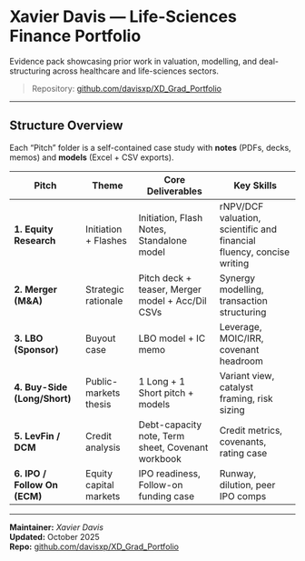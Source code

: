 # **Xavier Davis — Life-Sciences Finance Portfolio**  
Evidence pack showcasing prior work in valuation, modelling, and deal-structuring across healthcare and life-sciences sectors.

> Repository: [github.com/davisxp/XD_Grad_Portfolio](https://github.com/davisxp/XD_Grad_Portfolio)

---

## Structure Overview
Each “Pitch” folder is a self-contained case study with **notes** (PDFs, decks, memos) and **models** (Excel + CSV exports).  

| Pitch | Theme | Core Deliverables | Key Skills |
|-------|--------|------------------|--------------------------|
| **1. Equity Research** | Initiation + Flashes | Initiation, Flash Notes, Standalone model | rNPV/DCF valuation, scientific and financial fluency, concise writing |
| **2. Merger (M&A)** | Strategic rationale | Pitch deck + teaser, Merger model + Acc/Dil CSVs | Synergy modelling, transaction structuring |
| **3. LBO (Sponsor)** | Buyout case | LBO model + IC memo | Leverage, MOIC/IRR, covenant headroom |
| **4. Buy-Side (Long/Short)** | Public-markets thesis | 1 Long + 1 Short pitch + models | Variant view, catalyst framing, risk sizing |
| **5. LevFin / DCM** | Credit analysis | Debt-capacity note, Term sheet, Covenant workbook | Credit metrics, covenants, rating case |
| **6. IPO / Follow On (ECM)** | Equity capital markets | IPO readiness, Follow-on funding case | Runway, dilution, peer IPO comps |

---

**Maintainer:** *Xavier Davis*  
**Updated:** October 2025  
**Repo:** [github.com/davisxp/XD_Grad_Portfolio](https://github.com/davisxp/XD_Grad_Portfolio)
